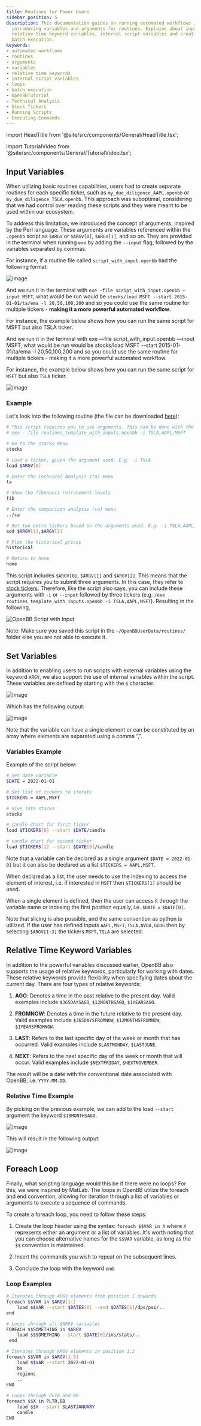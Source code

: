 ```yaml
---
title: Routines for Power Users
sidebar_position: 5
description: This documentation guides on running automated workflows in OpenBB by
  introducing variables and arguments for routines. Explains about input variables,
  relative time keyword variables, internal script variables and creating loops for
  batch execution.
keywords:
- automated workflows
- routines
- arguments
- variables
- relative time keywords
- internal script variables
- loops
- batch execution
- OpenBBTutorial
- Technical Analysis
- Stock Tickers
- Running Scripts
- Executing Commands
---
```


import HeadTitle from '@site/src/components/General/HeadTitle.tsx';

<HeadTitle title="Routines for Power Users - Routines - Usage | OpenBB Terminal Docs" />

import TutorialVideo from '@site/src/components/General/TutorialVideo.tsx';

<TutorialVideo
    youtubeLink="https://www.youtube.com/embed/zhbX5tTmyPw?si=5XzbbhgiCFsTmbDo"
    videoLegend="Short video on what power users can do with routines"
/>

## Input Variables

When utilizing basic routines capabilities, users had to create separate routines for each specific ticker, such as `my_due_diligence_AAPL.openbb` or `my_due_diligence_TSLA.openbb`. This approach was suboptimal, considering that we had control over reading these scripts and they were meant to be used within our ecosystem.

To address this limitation, we introduced the concept of arguments, inspired by the Perl language. These arguments are variables referenced within the `.openbb` script as `$ARGV` or `$ARGV[0]`, `$ARGV[1]`, and so on. They are provided in the terminal when running `exe` by adding the `--input` flag, followed by the variables separated by commas.

For instance, if a routine file called `script_with_input.openbb` had the following format:

![image](https://github.com/OpenBB-finance/OpenBBTerminal/assets/25267873/5b0f558e-ace0-423d-a3db-b6369755cffb)

And we run it in the terminal with `exe —file script_with_input.openbb —input MSFT`, what would be run would be `stocks/load MSFT --start 2015-01-01/ta/ema -l 20,50,100,200` and so you could use the same routine for multiple tickers - **making it a more powerful automated workflow**.

For instance, the example below shows how you can run the same script for MSFT but also TSLA ticker.

And we run it in the terminal with exe —file script_with_input.openbb —input MSFT, what would be run would be stocks/load MSFT --start 2015-01-01/ta/ema -l 20,50,100,200 and so you could use the same routine for multiple tickers - making it a more powerful automated workflow.

For instance, the example below shows how you can run the same script for `MSFT` but also `TSLA` ticker.

![image](https://github.com/OpenBB-finance/OpenBBTerminal/assets/25267873/8a744571-59b9-4293-bdd7-5dd6e2c8eef3)

### Example

Let's look into the following routine (the file can be downloaded [here](https://www.dropbox.com/s/usooz6y29r1xldb/routines_template_with_inputs.openbb?dl=1)):

```bash
# This script requires you to use arguments. This can be done with the following:
# exe --file routines_template_with_inputs.openbb -i TSLA,AAPL,MSFT

# Go to the stocks menu
stocks

# Load a ticker, given the argument used. E.g. -i TSLA
load $ARGV[0]

# Enter the Technical Analysis (ta) menu
ta

# Show the fibonacci retracement levels
fib

# Enter the comparison analysis (ca) menu
../ca

# Set two extra tickers based on the arguments used. E.g. -i TSLA,AAPL,MSFT
add $ARGV[1],$ARGV[2]

# Plot the historical prices
historical

# Return to home
home
```

This script includes `$ARGV[0]`, `$ARGV[1]` and `$ARGV[2]`. This means that the script requires you to submit three arguments. In this case, they refer to <a href="https://www.investopedia.com/ask/answers/12/what-is-a-stock-ticker.asp" target="_blank" rel="noreferrer noopener">stock tickers</a>. Therefore, like the script also says, you can include these arguments with `-i` or `--input` followed by three tickers (e.g. `/exe routines_template_with_inputs.openbb -i TSLA,AAPL,MSFT`). Resulting in the following,

![OpenBB Script with Input](https://user-images.githubusercontent.com/46355364/223207706-42995834-577f-4747-8185-42a016f441d9.png)

Note: Make sure you saved this script in the `~/OpenBBUserData/routines/` folder else you are not able to execute it.

## Set Variables

In addition to enabling users to run scripts with external variables using the keyword `ARGV`, we also support the use of internal variables within the script. These variables are defined by starting with the `$` character.

![image](https://github.com/OpenBB-finance/OpenBBTerminal/assets/25267873/c0cc6e1e-b87c-46f4-8c94-539408745433)

Which has the following output:

![image](https://github.com/OpenBB-finance/OpenBBTerminal/assets/25267873/77060dfc-216e-490f-af72-3d4af5642e0f)

Note that the variable can have a single element or can be constituted by an array where elements are separated using a comma “,”.

### Variables Example

Example of the script below:

```bash
# Set date variable
$DATE = 2022-01-01

# Set list of tickers to iterate
$TICKERS = AAPL,MSFT

# dive into stocks
stocks

# candle chart for first ticker
load $TICKERS[0] --start $DATE/candle

# candle chart for second ticker
load $TICKERS[1] --start $DATE[0]/candle
```

Note that a variable can be declared as a single argument `$DATE = 2022-01-01` but it can also be declared as a list `$TICKERS = AAPL,MSFT`.

When declared as a list, the user needs to use the indexing to access the element of interest, i.e. if interested in `MSFT` then `$TICKERS[1]` should be used.

When a single element is defined, then the user can access it through the variable name or indexing the first position equally, i.e. `$DATE` = `$DATE[0]`.

Note that slicing is also possible, and the same convention as python is utilized. If the user has defined inputs `AAPL,MSFT,TSLA,NVDA,GOOG` then by selecting `$ARGV[1:3]` the tickers `MSFT,TSLA` are selected.

## Relative Time Keyword Variables

In addition to the powerful variables discussed earlier, OpenBB also supports the usage of relative keywords, particularly for working with dates. These relative keywords provide flexibility when specifying dates about the current day. There are four types of relative keywords:

1. **AGO**: Denotes a time in the past relative to the present day. Valid examples include `$365DAYSAGO`, `$12MONTHSAGO`, `$1YEARSAGO`.

2. **FROMNOW**: Denotes a time in the future relative to the present day. Valid examples include `$365DAYSFROMNOW`, `$12MONTHSFROMNOW`, `$1YEARSFROMNOW`.

3. **LAST**: Refers to the last specific day of the week or month that has occurred. Valid examples include `$LASTMONDAY`, `$LASTJUNE`.

4. **NEXT**: Refers to the next specific day of the week or month that will occur. Valid examples include `$NEXTFRIDAY`, `$NEXTNOVEMBER`.

The result will be a date with the conventional date associated with OpenBB, i.e. `YYYY-MM-DD`.

### Relative Time Example

By picking on the previous example, we can add to the load `--start` argument the keyword `$18MONTHSAGO`.

![image](https://github.com/OpenBB-finance/OpenBBTerminal/assets/25267873/e0e9b4a2-3d8d-4f72-8029-55f009dc15ee)

This will result in the following output:

![image](https://github.com/OpenBB-finance/OpenBBTerminal/assets/25267873/78d6235e-15a1-47cb-a99c-19694b6af0d9)

## Foreach Loop

Finally, what scripting language would this be if there were no loops? For this, we were inspired by MatLab. The loops in OpenBB utilize the foreach and end convention, allowing for iteration through a list of variables or arguments to execute a sequence of commands.

To create a foreach loop, you need to follow these steps:

1. Create the loop header using the syntax: `foreach $$VAR in X` where `X` represents either an argument or a list of variables. It's worth noting that you can choose alternative names for the `$$VAR` variable, as long as the `$$` convention is maintained.

2. Insert the commands you wish to repeat on the subsequent lines.

3. Conclude the loop with the keyword `end`.

### Loop Examples

```bash
# Iterates through ARGV elements from position 1 onwards
foreach $$VAR in $ARGV[1:]
    load $$VAR --start $DATES[0] --end $DATES[1]/dps/psi/..
end
```

```bash
# Loops through all $ARGV variables
FOREACH $$SOMETHING in $ARGV
    load $$SOMETHING --start $DATE[0]/ins/stats/..
 end
```

```bash
# Iterates through ARGV elements in position 1,2
foreach $$VAR in $ARGV[1:3]
    load $$VAR --start 2022-01-01
    ba
    regions
    ..
END
```

```bash
# Loops through PLTR and BB
foreach $$X in PLTR,BB
    load $$X --start $LASTJANUARY
    candle
END
```
